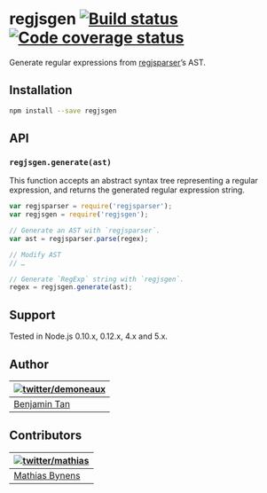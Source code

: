 # regjsgen [![Build status](https://travis-ci.org/demoneaux/regjsgen.svg?branch=master)](https://travis-ci.org/demoneaux/regjsgen) [![Code coverage status](https://img.shields.io/codecov/c/github/demoneaux/regjsgen.svg)](https://codecov.io/gh/demoneaux/regjsgen)

Generate regular expressions from [regjsparser](https://github.com/jviereck/regjsparser)’s AST.

## Installation

```bash
npm install --save regjsgen
```

## API

### `regjsgen.generate(ast)`

This function accepts an abstract syntax tree representing a regular expression, and returns the generated regular expression string.

```js
var regjsparser = require('regjsparser');
var regjsgen = require('regjsgen');

// Generate an AST with `regjsparser`.
var ast = regjsparser.parse(regex);

// Modify AST
// …

// Generate `RegExp` string with `regjsgen`.
regex = regjsgen.generate(ast);
```

## Support

Tested in Node.js 0.10.x, 0.12.x, 4.x and 5.x.

## Author

| [![twitter/demoneaux](https://gravatar.com/avatar/029b19dba521584d83398ada3ecf6131?s=70)](https://twitter.com/demoneaux "Follow @demoneaux on Twitter") |
|---|
| [Benjamin Tan](https://demoneaux.github.io/) |

## Contributors

| [![twitter/mathias](https://gravatar.com/avatar/24e08a9ea84deb17ae121074d0f17125?s=70)](https://twitter.com/mathias "Follow @mathias on Twitter") |
|---|
| [Mathias Bynens](https://mathiasbynens.be/) |

